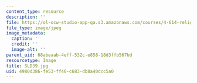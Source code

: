 ```yaml
---
content_type: resource
description: ''
file: https://ol-ocw-studio-app-qa.s3.amazonaws.com/courses/4-614-religious-architecture-and-islamic-cultures-fall-2002/4980d386fe53ff40c683db8a40dcc5a0_SLD39.jpg
file_type: image/jpeg
image_metadata:
  caption: ''
  credit: ''
  image-alt: ''
parent_uid: 68abeaab-4eff-532c-e858-18d3ffb567bd
resourcetype: Image
title: SLD39.jpg
uid: 4980d386-fe53-ff40-c683-db8a40dcc5a0
---
```

